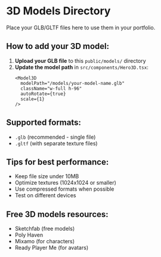 # 3D Models Directory

Place your GLB/GLTF files here to use them in your portfolio.

## How to add your 3D model:

1. **Upload your GLB file** to this `public/models/` directory
2. **Update the model path** in `src/components/Hero3D.tsx`:
   ```tsx
   <Model3D 
     modelPath="/models/your-model-name.glb" 
     className="w-full h-96"
     autoRotate={true}
     scale={1}
   />
   ```

## Supported formats:
- `.glb` (recommended - single file)
- `.gltf` (with separate texture files)

## Tips for best performance:
- Keep file size under 10MB
- Optimize textures (1024x1024 or smaller)
- Use compressed formats when possible
- Test on different devices

## Free 3D models resources:
- Sketchfab (free models)
- Poly Haven
- Mixamo (for characters)
- Ready Player Me (for avatars)